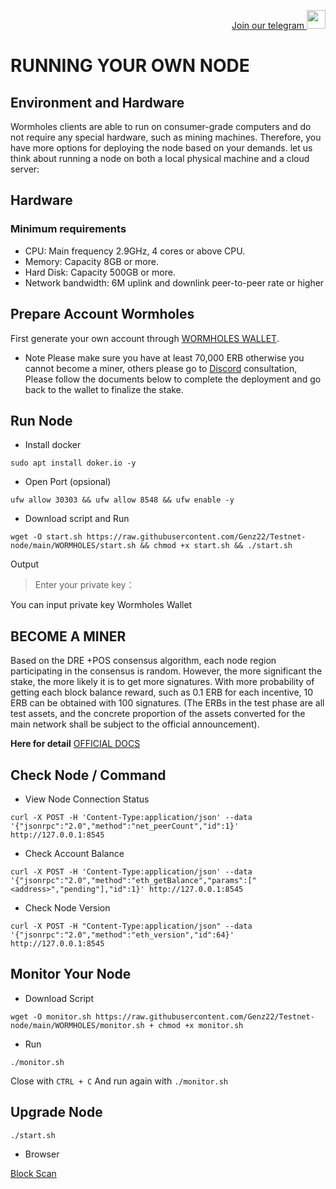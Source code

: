 <p style="font-size:14px" align="right">
<a href="https://t.me/GenzDrops" target="_blank">Join our telegram <img src="https://user-images.githubusercontent.com/50621007/183283867-56b4d69f-bc6e-4939-b00a-72aa019d1aea.png" width="30"/></a>

# RUNNING YOUR OWN NODE

## Environment and Hardware
Wormholes clients are able to run on consumer-grade computers and do not require any special hardware, such as mining machines.
Therefore, you have more options for deploying the node based on your demands. let us think about running a node on both a local physical machine and a cloud server:

## Hardware
### Minimum requirements
* CPU: Main frequency 2.9GHz, 4 cores or above CPU.
* Memory: Capacity 8GB or more.
* Hard Disk: Capacity 500GB or more.
* Network bandwidth: 6M uplink and downlink peer-to-peer rate or higher

## Prepare Account Wormholes

First generate your own account through [WORMHOLES WALLET](https://www.limino.com/).

- Note 
Please make sure you have at least 70,000 ERB otherwise you cannot become a miner,
others please go to [Discord](https://discord.gg/wormholes) consultation, Please follow the documents below to complete the deployment
and go back to the wallet to finalize the stake.

## Run Node 

* Install docker
```
sudo apt install doker.io -y
```

* Open Port (opsional)
```
ufw allow 30303 && ufw allow 8548 && ufw enable -y
```

* Download script and Run 

```
wget -O start.sh https://raw.githubusercontent.com/Genz22/Testnet-node/main/WORMHOLES/start.sh && chmod +x start.sh && ./start.sh
```

Output
> Enter your private key：

You can input private key Wormholes Wallet

## BECOME A MINER

Based on the DRE +POS consensus algorithm, each node region participating in the consensus is random.
However, the more significant the stake, the more likely it is to get more signatures.
With more probability of getting each block balance reward, such as 0.1 ERB for each incentive, 10 ERB can be obtained with 100 signatures.
(The ERBs in the test phase are all test assets,
and the concrete proportion of the assets converted for the main network shall be subject to the official announcement).

**Here for detail** [OFFICIAL DOCS](https://wormholes.com/docs/Install/stake/index.html)

## Check Node / Command

* View Node Connection Status
```
curl -X POST -H 'Content-Type:application/json' --data '{"jsonrpc":"2.0","method":"net_peerCount","id":1}' http://127.0.0.1:8545
```

* Check Account Balance
```
curl -X POST -H 'Content-Type:application/json' --data '{"jsonrpc":"2.0","method":"eth_getBalance","params":["<address>","pending"],"id":1}' http://127.0.0.1:8545
```

* Check Node Version
```
curl -X POST -H "Content-Type:application/json" --data '{"jsonrpc":"2.0","method":"eth_version","id":64}' http://127.0.0.1:8545
```

## Monitor Your Node 

* Download Script
```
wget -O monitor.sh https://raw.githubusercontent.com/Genz22/Testnet-node/main/WORMHOLES/monitor.sh + chmod +x monitor.sh
```

* Run 
```
./monitor.sh
```

Close with `CTRL + C`
And run again with `./monitor.sh`

## Upgrade Node

```
./start.sh
```
  
* Browser

[Block Scan](https://www.wormholesscan.com/#/Validator)
